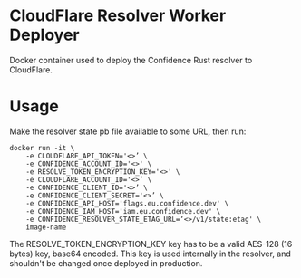 # CloudFlare Resolver Worker Deployer

Docker container used to deploy the Confidence Rust resolver to CloudFlare.

# Usage

Make the resolver state pb file available to some URL, then run:
```
docker run -it \
	-e CLOUDFLARE_API_TOKEN='<>’ \
	-e CONFIDENCE_ACCOUNT_ID='<>' \
	-e RESOLVE_TOKEN_ENCRYPTION_KEY='<>' \
	-e CLOUDFLARE_ACCOUNT_ID='<>’ \
	-e CONFIDENCE_CLIENT_ID='<>’ \
	-e CONFIDENCE_CLIENT_SECRET='<>’ \
	-e CONFIDENCE_API_HOST='flags.eu.confidence.dev' \
	-e CONFIDENCE_IAM_HOST='iam.eu.confidence.dev' \
	-e CONFIDENCE_RESOLVER_STATE_ETAG_URL=‘<>/v1/state:etag' \
	image-name
```

The RESOLVE_TOKEN_ENCRYPTION_KEY key has to be a valid AES-128 (16 bytes) key, base64 encoded.
This key is used internally in the resolver, and shouldn't be changed once deployed in production.